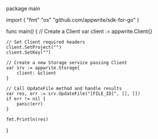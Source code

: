 package main

import (
    "fmt"
    "os"
    "github.com/appwrite/sdk-for-go"
)

func main() {
    // Create a Client
    var client := appwrite.Client{}

    // Set Client required headers
    client.SetProject("")
    client.SetKey("")

    // Create a new Storage service passing Client
    var srv := appwrite.Storage{
        client: &client
    }

    // Call UpdateFile method and handle results
    var res, err := srv.UpdateFile("[FILE_ID]", [], [])
    if err != nil {
        panic(err)
    }

    fmt.Println(res)
}
